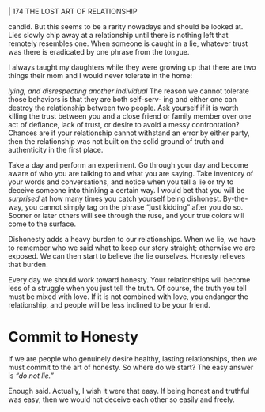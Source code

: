 | 174 THE LOST ART OF RELATIONSHIP

candid. But this seems to be a rarity nowadays and should be looked at. Lies slowly
chip away at a relationship until there is nothing left that remotely resembles one.
When someone is caught in a lie, whatever trust was there is eradicated by one
phrase from the tongue.

I always taught my daughters while they were growing up that there are two
things their mom and I would never tolerate in the home:

_lying, and
disrespecting another individual_
The reason we cannot tolerate those behaviors is that they are both self-serv-
ing and either one can destroy the relationship between two people. Ask yourself
if it is worth killing the trust between you and a close friend or family member
over one act of defiance, lack of trust, or desire to avoid a messy confrontation?
Chances are if your relationship cannot withstand an error by either party, then
the relationship was not built on the solid ground of truth and authenticity in the
first place.

Take a day and perform an experiment. Go through your day and become
aware of who you are talking to and what you are saying. Take inventory of your
words and conversations, and notice when you tell a lie or try to deceive someone
into thinking a certain way. I would bet that you will be _surprised_ at how many
times you catch yourself being dishonest. By-the-way, you cannot simply tag on
the phrase “just kidding” after you do so. Sooner or later others will see through
the ruse, and your true colors will come to the surface.

Dishonesty adds a heavy burden to our relationships. When we lie, we have to
remember who we said what to keep our story straight; otherwise we are exposed.
We can then start to believe the lie ourselves. Honesty relieves that burden.

Every day we should work toward honesty. Your relationships will become
less of a struggle when you just tell the truth. Of course, the truth you tell must be
mixed with love. If it is not combined with love, you endanger the relationship,
and people will be less inclined to be your friend.

# Commit to Honesty

If we are people who genuinely desire healthy, lasting relationships, then
we must commit to the art of honesty. So where do we start? The easy answer
is _“do not lie.”_

Enough said.
Actually, I wish it were that easy. If being honest and truthful was easy, then
we would not deceive each other so easily and freely.


